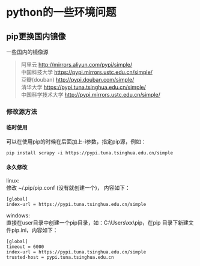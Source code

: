 # python的一些环境问题
## pip更换国内镜像
一些国内的镜像源
>阿里云 http://mirrors.aliyun.com/pypi/simple/  
中国科技大学 https://pypi.mirrors.ustc.edu.cn/simple/  
豆瓣(douban) http://pypi.douban.com/simple/  
清华大学 https://pypi.tuna.tsinghua.edu.cn/simple/  
中国科学技术大学 http://pypi.mirrors.ustc.edu.cn/simple/  

### 修改源方法
#### 临时使用
可以在使用pip的时候在后面加上-i参数，指定pip源，例如：  
```shell
pip install scrapy -i https://pypi.tuna.tsinghua.edu.cn/simple
```
#### 永久修改
linux:   
修改 ~/.pip/pip.conf (没有就创建一个)， 内容如下：  
```shell
[global]
index-url = https://pypi.tuna.tsinghua.edu.cn/simple
```

windows:   
直接在user目录中创建一个pip目录，如：C:\Users\xx\pip，在pip 目录下新建文件pip.ini，内容如下：  
```shell
[global]
timeout = 6000
index-url = https://pypi.tuna.tsinghua.edu.cn/simple
trusted-host = pypi.tuna.tsinghua.edu.cn
```
